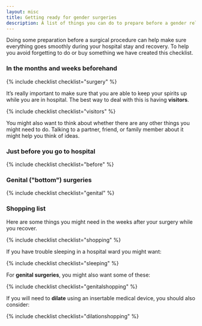 ```yaml
---
layout: misc
title: Getting ready for gender surgeries
description: A list of things you can do to prepare before a gender related surgical procedure
---
```


Doing some preparation before a surgical procedure can help make sure everything goes smoothly during your hospital stay and recovery. To help you avoid forgetting to do or buy something we have created this checklist.

### In the months and weeks beforehand

{% include checklist checklist="surgery" %}

It’s really important to make sure that you are able to keep your spirits up while you are in hospital. The best way to deal with this is having **visitors**.

{% include checklist checklist="visitors" %}

You might also want to think about whether there are any other things you might need to do. Talking to a partner, friend, or family member about it might help you think of ideas.

### Just before you go to hospital

{% include checklist checklist="before" %}

### Genital ("bottom") surgeries

{% include checklist checklist="genital" %}

### Shopping list

Here are some things you might need in the weeks after your surgery while you recover.

{% include checklist checklist="shopping" %}

If you have trouble sleeping in a hospital ward you might want:

{% include checklist checklist="sleeping" %}

For **genital surgeries**, you might also want some of these:

{% include checklist checklist="genitalshopping" %}

If you will need to **dilate** using an insertable medical device, you should also consider:

{% include checklist checklist="dilationshopping" %}
